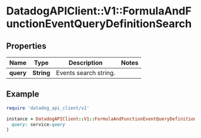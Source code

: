 # DatadogAPIClient::V1::FormulaAndFunctionEventQueryDefinitionSearch

## Properties

| Name      | Type       | Description           | Notes |
| --------- | ---------- | --------------------- | ----- |
| **query** | **String** | Events search string. |       |

## Example

```ruby
require 'datadog_api_client/v1'

instance = DatadogAPIClient::V1::FormulaAndFunctionEventQueryDefinitionSearch.new(
  query: service:query
)
```

